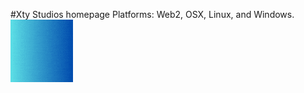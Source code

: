 #Xty Studios homepage
Platforms:
Web2,
OSX,
Linux,
and Windows.\
  ![Xlogo](https://github.com/Xty-Studios/xty-studios.github.io/blob/main/X.gif)
